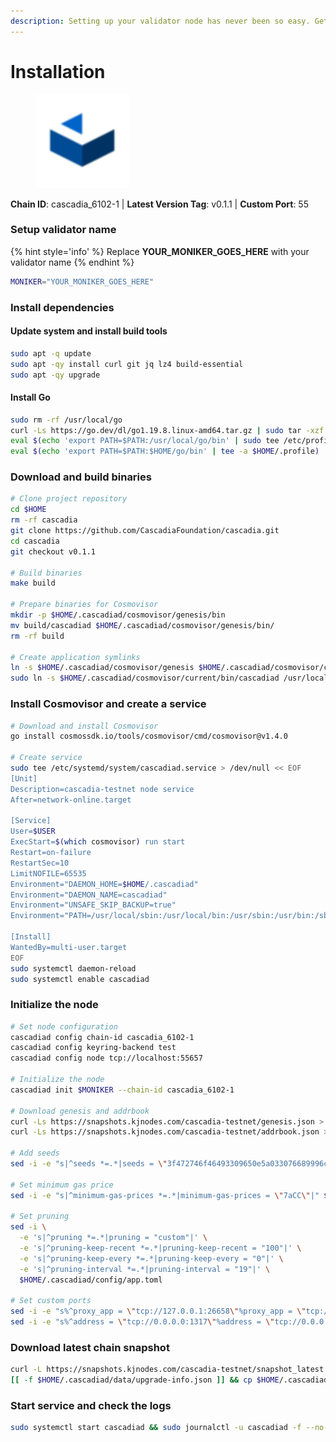 ```yaml
---
description: Setting up your validator node has never been so easy. Get your validator running in minutes by following step by step instructions.
---
```


# Installation

<figure><img src="https://raw.githubusercontent.com/kj89/cosmos-images/main/logos/cascadia.png" width="150" alt=""><figcaption></figcaption></figure>

**Chain ID**: cascadia_6102-1 | **Latest Version Tag**: v0.1.1 | **Custom Port**: 55

### Setup validator name

{% hint style='info' %}
Replace **YOUR_MONIKER_GOES_HERE** with your validator name
{% endhint %}

```bash
MONIKER="YOUR_MONIKER_GOES_HERE"
```

### Install dependencies

#### Update system and install build tools

```bash
sudo apt -q update
sudo apt -qy install curl git jq lz4 build-essential
sudo apt -qy upgrade
```

#### Install Go

```bash
sudo rm -rf /usr/local/go
curl -Ls https://go.dev/dl/go1.19.8.linux-amd64.tar.gz | sudo tar -xzf - -C /usr/local
eval $(echo 'export PATH=$PATH:/usr/local/go/bin' | sudo tee /etc/profile.d/golang.sh)
eval $(echo 'export PATH=$PATH:$HOME/go/bin' | tee -a $HOME/.profile)
```

### Download and build binaries

```bash
# Clone project repository
cd $HOME
rm -rf cascadia
git clone https://github.com/CascadiaFoundation/cascadia.git
cd cascadia
git checkout v0.1.1

# Build binaries
make build

# Prepare binaries for Cosmovisor
mkdir -p $HOME/.cascadiad/cosmovisor/genesis/bin
mv build/cascadiad $HOME/.cascadiad/cosmovisor/genesis/bin/
rm -rf build

# Create application symlinks
ln -s $HOME/.cascadiad/cosmovisor/genesis $HOME/.cascadiad/cosmovisor/current
sudo ln -s $HOME/.cascadiad/cosmovisor/current/bin/cascadiad /usr/local/bin/cascadiad
```

### Install Cosmovisor and create a service

```bash
# Download and install Cosmovisor
go install cosmossdk.io/tools/cosmovisor/cmd/cosmovisor@v1.4.0

# Create service
sudo tee /etc/systemd/system/cascadiad.service > /dev/null << EOF
[Unit]
Description=cascadia-testnet node service
After=network-online.target

[Service]
User=$USER
ExecStart=$(which cosmovisor) run start
Restart=on-failure
RestartSec=10
LimitNOFILE=65535
Environment="DAEMON_HOME=$HOME/.cascadiad"
Environment="DAEMON_NAME=cascadiad"
Environment="UNSAFE_SKIP_BACKUP=true"
Environment="PATH=/usr/local/sbin:/usr/local/bin:/usr/sbin:/usr/bin:/sbin:/bin:/usr/games:/usr/local/games:/snap/bin:$HOME/.cascadiad/cosmovisor/current/bin"

[Install]
WantedBy=multi-user.target
EOF
sudo systemctl daemon-reload
sudo systemctl enable cascadiad
```

### Initialize the node

```bash
# Set node configuration
cascadiad config chain-id cascadia_6102-1
cascadiad config keyring-backend test
cascadiad config node tcp://localhost:55657

# Initialize the node
cascadiad init $MONIKER --chain-id cascadia_6102-1

# Download genesis and addrbook
curl -Ls https://snapshots.kjnodes.com/cascadia-testnet/genesis.json > $HOME/.cascadiad/config/genesis.json
curl -Ls https://snapshots.kjnodes.com/cascadia-testnet/addrbook.json > $HOME/.cascadiad/config/addrbook.json

# Add seeds
sed -i -e "s|^seeds *=.*|seeds = \"3f472746f46493309650e5a033076689996c8881@cascadia-testnet.rpc.kjnodes.com:55659\"|" $HOME/.cascadiad/config/config.toml

# Set minimum gas price
sed -i -e "s|^minimum-gas-prices *=.*|minimum-gas-prices = \"7aCC\"|" $HOME/.cascadiad/config/app.toml

# Set pruning
sed -i \
  -e 's|^pruning *=.*|pruning = "custom"|' \
  -e 's|^pruning-keep-recent *=.*|pruning-keep-recent = "100"|' \
  -e 's|^pruning-keep-every *=.*|pruning-keep-every = "0"|' \
  -e 's|^pruning-interval *=.*|pruning-interval = "19"|' \
  $HOME/.cascadiad/config/app.toml

# Set custom ports
sed -i -e "s%^proxy_app = \"tcp://127.0.0.1:26658\"%proxy_app = \"tcp://127.0.0.1:55658\"%; s%^laddr = \"tcp://127.0.0.1:26657\"%laddr = \"tcp://127.0.0.1:55657\"%; s%^pprof_laddr = \"localhost:6060\"%pprof_laddr = \"localhost:55060\"%; s%^laddr = \"tcp://0.0.0.0:26656\"%laddr = \"tcp://0.0.0.0:55656\"%; s%^prometheus_listen_addr = \":26660\"%prometheus_listen_addr = \":55660\"%" $HOME/.cascadiad/config/config.toml
sed -i -e "s%^address = \"tcp://0.0.0.0:1317\"%address = \"tcp://0.0.0.0:55317\"%; s%^address = \":8080\"%address = \":55080\"%; s%^address = \"0.0.0.0:9090\"%address = \"0.0.0.0:55090\"%; s%^address = \"0.0.0.0:9091\"%address = \"0.0.0.0:55091\"%; s%^address = \"0.0.0.0:8545\"%address = \"0.0.0.0:55545\"%; s%^ws-address = \"0.0.0.0:8546\"%ws-address = \"0.0.0.0:55546\"%" $HOME/.cascadiad/config/app.toml
```

### Download latest chain snapshot

```bash
curl -L https://snapshots.kjnodes.com/cascadia-testnet/snapshot_latest.tar.lz4 | tar -Ilz4 -xf - -C $HOME/.cascadiad
[[ -f $HOME/.cascadiad/data/upgrade-info.json ]] && cp $HOME/.cascadiad/data/upgrade-info.json $HOME/.cascadiad/cosmovisor/genesis/upgrade-info.json
```

### Start service and check the logs

```bash
sudo systemctl start cascadiad && sudo journalctl -u cascadiad -f --no-hostname -o cat
```
